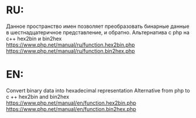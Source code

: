# RU:
Данное пространство имен позволяет преобразовать бинарные данные в шестнадцатеричное представление, и обратно.
Альтернатива с php на c++ hex2bin и bin2hex
https://www.php.net/manual/ru/function.hex2bin.php
https://www.php.net/manual/ru/function.bin2hex.php
# EN:
Convert binary data into hexadecimal representation
Alternative from php to c ++ hex2bin and bin2hex
https://www.php.net/manual/en/function.hex2bin.php
https://www.php.net/manual/en/function.bin2hex.php
